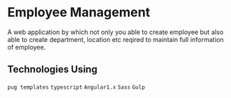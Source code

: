 # Employee Management
A web application by which not only you able to create employee but also able to create department, location etc reqired to maintain full information of employee.

## Technologies Using
``pug templates``
``typescript``
``Angular1.x``
``Sass``
``Gulp``

